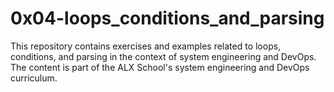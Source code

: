 # 0x04-loops_conditions_and_parsing

This repository contains exercises and examples related to loops, conditions, and parsing in the context of system engineering and DevOps. The content is part of the ALX School's system engineering and DevOps curriculum.
